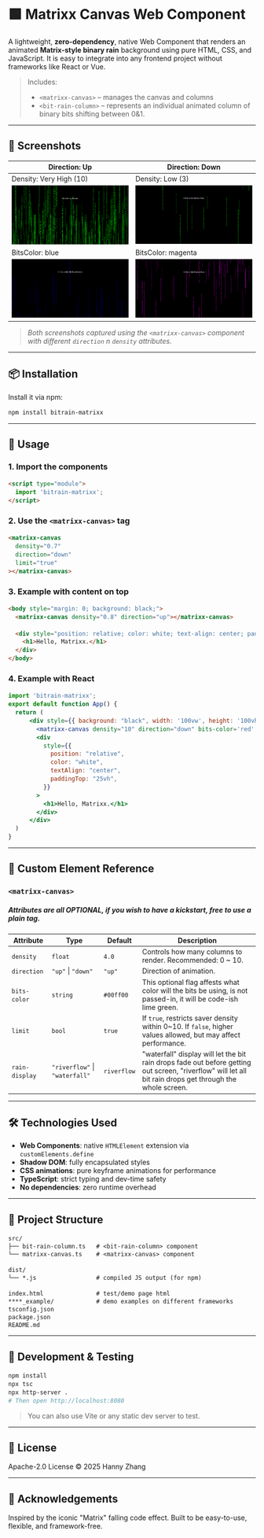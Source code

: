 # 🟩 Matrixx Canvas Web Component

A lightweight, **zero-dependency**, native Web Component that renders an animated **Matrix-style binary rain** background using pure HTML, CSS, and JavaScript. It is easy to integrate into any frontend project without frameworks like React or Vue.

> Includes:
> - `<matrixx-canvas>` – manages the canvas and columns
> - `<bit-rain-column>` – represents an individual animated column of binary bits shifting between 0&1.

---

## 📸 Screenshots

| Direction: Up | Direction: Down |
|---------------|-----------------|
| Density: Very High (10) | Density: Low (3) |
| ![Up](images/up.png) | ![Down](images/down.png) |
| BitsColor: blue | BitsColor: magenta |
| ![Up](images/up_blue.png) | ![Down](images/down_magenta.png) |

> *Both screenshots captured using the `<matrixx-canvas>` component with different `direction` n `density` attributes.*

---

## 📦 Installation

Install it via npm:

```bash
npm install bitrain-matrixx
````

---

## 🚀 Usage

### 1. Import the components

```html
<script type="module">
  import 'bitrain-matrixx';
</script>
```

### 2. Use the `<matrixx-canvas>` tag

```html
<matrixx-canvas
  density="0.7"
  direction="down"
  limit="true"
></matrixx-canvas>
```

### 3. Example with content on top

```html
<body style="margin: 0; background: black;">
  <matrixx-canvas density="0.8" direction="up"></matrixx-canvas>

  <div style="position: relative; color: white; text-align: center; padding-top: 25vh;">
    <h1>Hello, Matrixx.</h1>
  </div>
</body>
```

### 4. Example with React

```jsx
import 'bitrain-matrixx';
export default function App() {
  return (
      <div style={{ background: "black", width: '100vw', height: '100vh' }}>
        <matrixx-canvas density="10" direction="down" bits-color='red' />
        <div
          style={{
            position: "relative",
            color: "white",
            textAlign: "center",
            paddingTop: "25vh",
          }}
        >
          <h1>Hello, Matrixx.</h1>
        </div>
      </div>
  )
}
```

---

## 🧩 Custom Element Reference

### `<matrixx-canvas>`
##### Attributes are all OPTIONAL, if you wish to have a kickstart, free to use a plain tag.
| Attribute   | Type               | Default | Description                                                                                               |
| ----------- | ------------------ | ------- | --------------------------------------------------------------------------------------------------------- |
| `density`   | `float`            | `4.0`   | Controls how many columns to render. Recommended: 0 \~ 10.                                                |
| `direction` | `"up"` \| `"down"` | `"up"`  | Direction of animation.                                                                                   |
| `bits-color` | `string`          | `#00ff00` | This optional flag affests what color will the bits be using, is not passed-in, it will be code-ish lime green. |
| `limit`     | `bool`             | `true`  | If `true`, restricts saver density within 0\~10. If `false`, higher values allowed, but may affect performance. |
| `rain-display` | `"riverflow"` \| `"waterfall"` | `riverflow`  | "waterfall" display will let the bit rain drops fade out before getting out screen, "riverflow" will let all bit rain drops get through the whole screen. |
---

## 🛠 Technologies Used

* **Web Components**: native `HTMLElement` extension via `customElements.define`
* **Shadow DOM**: fully encapsulated styles
* **CSS animations**: pure keyframe animations for performance
* **TypeScript**: strict typing and dev-time safety
* **No dependencies**: zero runtime overhead

---

## 📁 Project Structure

```
src/
├── bit-rain-column.ts   # <bit-rain-column> component
└── matrixx-canvas.ts    # <matrixx-canvas> component

dist/
└── *.js                 # compiled JS output (for npm)

index.html               # test/demo page html
****_example/            # demo examples on different frameworks
tsconfig.json
package.json
README.md
```

---

## 🧪 Development & Testing

```bash
npm install
npx tsc
npx http-server .
# Then open http://localhost:8080
```

> You can also use Vite or any static dev server to test.

---

## 📄 License

Apache-2.0 License © 2025 Hanny Zhang

---

## 🙌 Acknowledgements

Inspired by the iconic "Matrix" falling code effect. Built to be easy-to-use, flexible, and framework-free.
